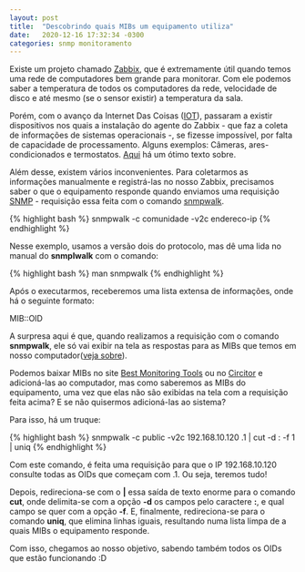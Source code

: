 ```yaml
---
layout: post
title:  "Descobrindo quais MIBs um equipamento utiliza"
date:   2020-12-16 17:32:34 -0300
categories: snmp monitoramento
---
```


Existe um projeto chamado [Zabbix], que é extremamente útil quando temos uma rede de computadores bem grande para monitorar. Com ele podemos saber a temperatura de todos os computadores da rede, velocidade de disco e até mesmo (se o sensor existir) a temperatura da sala.

Porém, com o avanço da Internet Das Coisas ([IOT]), passaram a existir dispositivos nos quais a instalação do agente do Zabbix - que faz a coleta de informações de sistemas operacionais -, se fizesse impossível, por falta de capacidade de processamento. Alguns exemplos: Câmeras, ares-condicionados e termostatos. [Aqui] há um ótimo texto sobre.

Além desse, existem vários inconvenientes. Para coletarmos as informações manualmente e registrá-las no nosso Zabbix, precisamos saber o que o equipamento responde quando enviamos uma requisição [SNMP] - requisição essa feita com o comando [snmpwalk].

{% highlight bash %}
snmpwalk -c comunidade -v2c endereco-ip
{% endhighlight %}

Nesse exemplo, usamos a versão dois do protocolo, mas dê uma lida no manual do **snmplwalk** com o comando:

{% highlight bash %}
man snmpwalk
{% endhighlight %}

Após o executarmos, receberemos uma lista extensa de informações, onde há o seguinte formato:

MIB::OID

A surpresa aqui é que, quando realizamos a requisição com o comando **snmpwalk**, ele só vai exibir na tela as respostas para as MIBs que temos em nosso computador([veja sobre]).

Podemos baixar MIBs no site [Best Monitoring Tools] ou no [Circitor] e adicioná-las ao computador, mas como saberemos as MIBs do equipamento, uma vez que elas não são exibidas na tela com a requisição feita acima? E se não quisermos adicioná-las ao sistema?

Para isso, há um truque:

{% highlight bash %}
snmpwalk -c public -v2c 192.168.10.120 .1 | cut -d : -f 1 | uniq
{% endhighlight %}

Com este comando, é feita uma requisição para que o IP 192.168.10.120 consulte todas as OIDs que começam com .1. Ou seja, teremos tudo!

Depois, redireciona-se com o **|** essa saída de texto enorme para o comando **cut**, onde delimita-se com a opção **-d** os campos pelo caractere **:**, e qual campo se quer com a opção **-f**. E, finalmente, redireciona-se para o comando **uniq**, que elimina linhas iguais, resultando numa lista limpa de a quais MIBs o equipamento responde.

Com isso, chegamos ao nosso objetivo, sabendo também todos os OIDs que estão funcionando :D

[Zabbix]: https://www.zabbix.com/br/
[IOT]: https://pt.wikipedia.org/wiki/Internet_das_coisas
[Aqui]: https://errc.sbc.org.br/2020/papers/ST_IC2_2_SNMP_Industriais.pdf
[SNMP]: https://www.gta.ufrj.br/grad/10_1/snmp/snmp.htm
[snmpwalk]: http://www.net-snmp.org/docs/man/snmpwalk.html
[veja sobre]: https://meuladodigital.com.br/2020/04/23/carregando-novas-mibs-no-linux/
[Best Monitoring Tools]: https://bestmonitoringtools.com/
[Circitor]: http://www.circitor.fr/Mibs/Mibs.php
